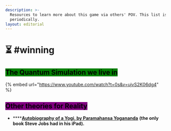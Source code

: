 ```yaml
---
description: >-
  Resources to learn more about this game via others' POV. This list is updated
  periodically.
layout: editorial
---
```


# ⏳ #winning

## <mark style="background-color:green;">The Quantum Simulation we live in</mark>



{% embed url="https://www.youtube.com/watch?t=0s&v=ujvS2K06dg4" %}



## <mark style="background-color:purple;">Other theories for Reality</mark>



* ****[**Autobiography of a Yogi, by Paramahansa Yogananda**](https://www.amazon.com/Autobiography-Self-Realization-Fellowship-Paramahansa-Yogananda/dp/0876120796) **(the only book Steve Jobs had in his iPad).**



